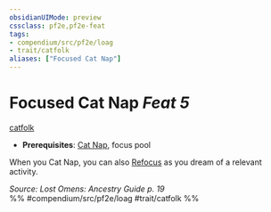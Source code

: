 ```yaml
---
obsidianUIMode: preview
cssclass: pf2e,pf2e-feat
tags:
- compendium/src/pf2e/loag
- trait/catfolk
aliases: ["Focused Cat Nap"]
---
```

# Focused Cat Nap  *Feat 5*  
[catfolk](../../rules/traits/catfolk-b1.md)  

- **Prerequisites**: [Cat Nap](cat-nap-loag.md), focus pool

When you Cat Nap, you can also [Refocus](../../rules/actions/refocus.md) as you dream of a relevant activity.

*Source: Lost Omens: Ancestry Guide p. 19*  
%% #compendium/src/pf2e/loag #trait/catfolk %%